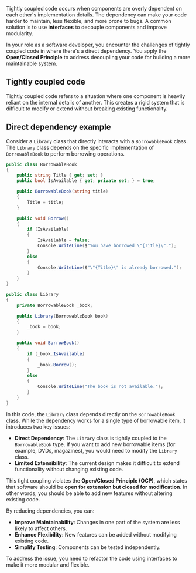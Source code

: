 Tightly coupled code occurs when components are overly dependent on each other's implementation details. The dependency can make your code harder to maintain, less flexible, and more prone to bugs. A common solution is to use **interfaces** to decouple components and improve modularity.

In your role as a software developer, you encounter the challenges of tightly coupled code in where there's a direct dependency. You apply the **Open/Closed Principle** to address decoupling your code for building a more maintainable system.

## Tightly coupled code

Tightly coupled code refers to a situation where one component is heavily reliant on the internal details of another. This creates a rigid system that is difficult to modify or extend without breaking existing functionality.

## Direct dependency example

Consider a `Library` class that directly interacts with a `BorrowableBook` class. The `Library` class depends on the specific implementation of `BorrowableBook` to perform borrowing operations.

```csharp
public class BorrowableBook
{
    public string Title { get; set; }
    public bool IsAvailable { get; private set; } = true;

    public BorrowableBook(string title)
    {
        Title = title;
    }

    public void Borrow()
    {
        if (IsAvailable)
        {
            IsAvailable = false;
            Console.WriteLine($"You have borrowed \"{Title}\".");
        }
        else
        {
            Console.WriteLine($"\"{Title}\" is already borrowed.");
        }
    }
}

public class Library
{
    private BorrowableBook _book;

    public Library(BorrowableBook book)
    {
        _book = book;
    }

    public void BorrowBook()
    {
        if (_book.IsAvailable)
        {
            _book.Borrow();
        }
        else
        {
            Console.WriteLine("The book is not available.");
        }
    }
}
```

In this code, the `Library` class depends directly on the `BorrowableBook` class. While the dependency works for a single type of borrowable item, it introduces two key issues:

- **Direct Dependency**: The `Library` class is tightly coupled to the `BorrowableBook` type. If you want to add new borrowable items (for example, DVDs, magazines), you would need to modify the `Library` class.
- **Limited Extensibility**: The current design makes it difficult to extend functionality without changing existing code.

This tight coupling violates the **Open/Closed Principle (OCP)**, which states that software should be **open for extension but closed for modification**. In other words, you should be able to add new features without altering existing code.

By reducing dependencies, you can:
- **Improve Maintainability**: Changes in one part of the system are less likely to affect others.
- **Enhance Flexibility**: New features can be added without modifying existing code.
- **Simplify Testing**: Components can be tested independently.

To address the issue, you need to refactor the code using interfaces to make it more modular and flexible.
